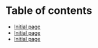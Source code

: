 # Table of contents

* [Initial page](README.md)
* [Initial page](README.md)
* [Initial page](README.md)

